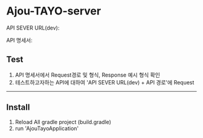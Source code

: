 # Ajou-TAYO-server

API SEVER URL(dev): 

API 명세서:  


## Test
1. API 명세서에서 Request경로 및 형식, Response 예시  형식 확인
2. 테스트하고자하는 API에 대하여 'API SEVER URL(dev) + API 경로'에 Request


---

## Install
1. Reload All gradle project (build.gradle)
2. run 'AjouTayoApplication'

